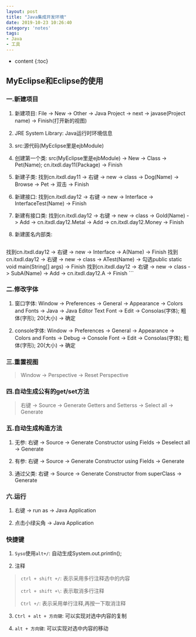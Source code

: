 ```yaml
---
layout: post
title: "Java集成开发环境"
date: 2019-10-23 10:26:40
category: 'notes'
tags:
- Java
- 工具
---
```

* content
{:toc}









## MyEclipse和Eclipse的使用
### 一.新建项目
1. 新建项目: File -> New -> Other -> Java Project -> next -> javase(Project name) -> Finish(打开新的视图)

2. JRE System Library: Java运行时环境信息
 
3. src:源代码(MyEclipse里是ejbModule)

4. 创建第一个类: src(MyEclipse里是ejbModule) -> New -> Class -> Pet(Name); cn.itxdl.day11(Package) -> Finish

5. 新建子类: 找到cn.itxdl.day11 -> 右键 -> new -> class -> Dog(Name) -> Browse -> Pet -> 双击 -> Finish

6. 新建接口: 找到cn.itxdl.day12 -> 右键 -> new -> Interface -> InterfaceTest(Name) -> Finish

7. 新建有接口类: 找到cn.itxdl.day12 -> 右键 -> new -> class -> Gold(Name) -> Add -> cn.itxdl.day12.Metal -> Add -> cn.itxdl.day12.Money -> Finish

8. 新建匿名内部类: 
    ```
找到cn.itxdl.day12 -> 右键 -> new -> Interface -> A(Name) -> Finish
找到cn.itxdl.day12 -> 右键 -> new -> class -> ATest(Name) -> 勾选public static void main(String[] args) -> Finish
找到cn.itxdl.day12 -> 右键 -> new -> class -> SubA(Name) -> Add -> cn.itxdl.day12.A -> Finish
    ```
    
### 二.修改字体
1. 窗口字体: Window -> Preferences -> General -> Appearance -> Colors and Fonts -> Java -> Java Editor Text Font -> Edit -> Consolas(字体); 粗体(字形); 20(大小) -> 确定

2. console字体: Window -> Preferences -> General -> Appearance -> Colors and Fonts -> Debug -> Console Font -> Edit -> Consolas(字体); 粗体(字形); 20(大小) -> 确定

### 三.重置视图
> Window -> Perspective -> Reset Perspective

### 四.自动生成公有的get/set方法
> 右键 -> Source -> Generate Getters and Setterss -> Select all -> Generate

### 五.自动生成构造方法
1. 无参: 右键 -> Source -> Generate Constructor using Fields -> Deselect all -> Generate

2. 有参: 右键 -> Source -> Generate Constructor using Fields  -> Generate

3. 通过父类: 右键 -> Source -> Generate Constructor from superClass -> Generate

### 六.运行
1. 右键 -> run as -> Java Application

2. 点击小绿尖角 -> Java Application


### 快捷键
1. `Syso`使用`alt+/`: 自动生成System.out.println();

2. 注释
> `ctrl + shift +/`: 表示采用多行注释选中的内容
>
> `ctrl + shift +\`: 表示取消多行注释
>
> `Ctrl +/`: 表示采用单行注释,再按一下取消注释

3. `Ctrl + alt + 方向键`: 可以实现对选中内容的复制

4. `alt + 方向键`: 可以实现对选中内容的移动 


